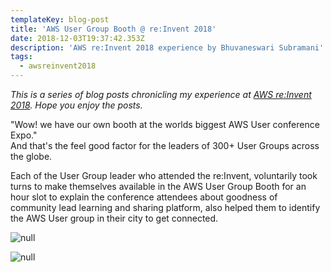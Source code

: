 ```yaml
---
templateKey: blog-post
title: 'AWS User Group Booth @ re:Invent 2018'
date: 2018-12-03T19:37:42.353Z
description: 'AWS re:Invent 2018 experience by Bhuvaneswari Subramani'
tags:
  - awsreinvent2018
---
```

_This is a series of blog posts chronicling my experience at _[_AWS re:Invent 2018_](https://www.awsugblr.in/tags/awsreinvent-2018/)_. Hope you enjoy the posts._

"Wow! we have our own booth at the worlds biggest AWS User conference Expo." \
And that's the feel good factor for the leaders of 300+ User Groups across the globe. 

Each of the User Group leader who attended the re:Invent, voluntarily took turns to make themselves available in the AWS User Group Booth for an hour slot to explain the conference attendees about goodness of community lead learning and sharing platform, also helped them to identify the AWS User group in their city to get connected.

![null](/img/usergroupbooth.png)

![null](/img/usergroupbooth_2.png)

